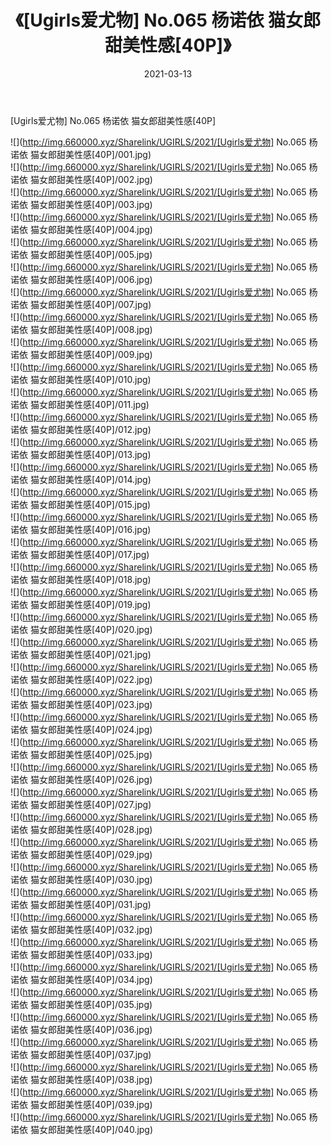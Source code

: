 ﻿---
layout: post
title:  《[Ugirls爱尤物] No.065 杨诺依 猫女郎甜美性感[40P]》
date:   2021-03-13
img: http://img.660000.xyz/Sharelink/UGIRLS/2021/[Ugirls爱尤物] No.065 杨诺依 猫女郎甜美性感[40P]/000.jpg
categories: [美女, 清纯, 唯美]
---

[Ugirls爱尤物] No.065 杨诺依 猫女郎甜美性感[40P]

  ![](http://img.660000.xyz/Sharelink/UGIRLS/2021/[Ugirls爱尤物] No.065 杨诺依 猫女郎甜美性感[40P]/001.jpg) <br> ![](http://img.660000.xyz/Sharelink/UGIRLS/2021/[Ugirls爱尤物] No.065 杨诺依 猫女郎甜美性感[40P]/002.jpg) <br> ![](http://img.660000.xyz/Sharelink/UGIRLS/2021/[Ugirls爱尤物] No.065 杨诺依 猫女郎甜美性感[40P]/003.jpg) <br> ![](http://img.660000.xyz/Sharelink/UGIRLS/2021/[Ugirls爱尤物] No.065 杨诺依 猫女郎甜美性感[40P]/004.jpg) <br> ![](http://img.660000.xyz/Sharelink/UGIRLS/2021/[Ugirls爱尤物] No.065 杨诺依 猫女郎甜美性感[40P]/005.jpg) <br> ![](http://img.660000.xyz/Sharelink/UGIRLS/2021/[Ugirls爱尤物] No.065 杨诺依 猫女郎甜美性感[40P]/006.jpg) <br> ![](http://img.660000.xyz/Sharelink/UGIRLS/2021/[Ugirls爱尤物] No.065 杨诺依 猫女郎甜美性感[40P]/007.jpg) <br> ![](http://img.660000.xyz/Sharelink/UGIRLS/2021/[Ugirls爱尤物] No.065 杨诺依 猫女郎甜美性感[40P]/008.jpg) <br> ![](http://img.660000.xyz/Sharelink/UGIRLS/2021/[Ugirls爱尤物] No.065 杨诺依 猫女郎甜美性感[40P]/009.jpg) <br> ![](http://img.660000.xyz/Sharelink/UGIRLS/2021/[Ugirls爱尤物] No.065 杨诺依 猫女郎甜美性感[40P]/010.jpg) <br> ![](http://img.660000.xyz/Sharelink/UGIRLS/2021/[Ugirls爱尤物] No.065 杨诺依 猫女郎甜美性感[40P]/011.jpg) <br> ![](http://img.660000.xyz/Sharelink/UGIRLS/2021/[Ugirls爱尤物] No.065 杨诺依 猫女郎甜美性感[40P]/012.jpg) <br> ![](http://img.660000.xyz/Sharelink/UGIRLS/2021/[Ugirls爱尤物] No.065 杨诺依 猫女郎甜美性感[40P]/013.jpg) <br> ![](http://img.660000.xyz/Sharelink/UGIRLS/2021/[Ugirls爱尤物] No.065 杨诺依 猫女郎甜美性感[40P]/014.jpg) <br> ![](http://img.660000.xyz/Sharelink/UGIRLS/2021/[Ugirls爱尤物] No.065 杨诺依 猫女郎甜美性感[40P]/015.jpg) <br> ![](http://img.660000.xyz/Sharelink/UGIRLS/2021/[Ugirls爱尤物] No.065 杨诺依 猫女郎甜美性感[40P]/016.jpg) <br> ![](http://img.660000.xyz/Sharelink/UGIRLS/2021/[Ugirls爱尤物] No.065 杨诺依 猫女郎甜美性感[40P]/017.jpg) <br> ![](http://img.660000.xyz/Sharelink/UGIRLS/2021/[Ugirls爱尤物] No.065 杨诺依 猫女郎甜美性感[40P]/018.jpg) <br> ![](http://img.660000.xyz/Sharelink/UGIRLS/2021/[Ugirls爱尤物] No.065 杨诺依 猫女郎甜美性感[40P]/019.jpg) <br> ![](http://img.660000.xyz/Sharelink/UGIRLS/2021/[Ugirls爱尤物] No.065 杨诺依 猫女郎甜美性感[40P]/020.jpg) <br> ![](http://img.660000.xyz/Sharelink/UGIRLS/2021/[Ugirls爱尤物] No.065 杨诺依 猫女郎甜美性感[40P]/021.jpg) <br> ![](http://img.660000.xyz/Sharelink/UGIRLS/2021/[Ugirls爱尤物] No.065 杨诺依 猫女郎甜美性感[40P]/022.jpg) <br> ![](http://img.660000.xyz/Sharelink/UGIRLS/2021/[Ugirls爱尤物] No.065 杨诺依 猫女郎甜美性感[40P]/023.jpg) <br> ![](http://img.660000.xyz/Sharelink/UGIRLS/2021/[Ugirls爱尤物] No.065 杨诺依 猫女郎甜美性感[40P]/024.jpg) <br> ![](http://img.660000.xyz/Sharelink/UGIRLS/2021/[Ugirls爱尤物] No.065 杨诺依 猫女郎甜美性感[40P]/025.jpg) <br> ![](http://img.660000.xyz/Sharelink/UGIRLS/2021/[Ugirls爱尤物] No.065 杨诺依 猫女郎甜美性感[40P]/026.jpg) <br> ![](http://img.660000.xyz/Sharelink/UGIRLS/2021/[Ugirls爱尤物] No.065 杨诺依 猫女郎甜美性感[40P]/027.jpg) <br> ![](http://img.660000.xyz/Sharelink/UGIRLS/2021/[Ugirls爱尤物] No.065 杨诺依 猫女郎甜美性感[40P]/028.jpg) <br> ![](http://img.660000.xyz/Sharelink/UGIRLS/2021/[Ugirls爱尤物] No.065 杨诺依 猫女郎甜美性感[40P]/029.jpg) <br> ![](http://img.660000.xyz/Sharelink/UGIRLS/2021/[Ugirls爱尤物] No.065 杨诺依 猫女郎甜美性感[40P]/030.jpg) <br> ![](http://img.660000.xyz/Sharelink/UGIRLS/2021/[Ugirls爱尤物] No.065 杨诺依 猫女郎甜美性感[40P]/031.jpg) <br> ![](http://img.660000.xyz/Sharelink/UGIRLS/2021/[Ugirls爱尤物] No.065 杨诺依 猫女郎甜美性感[40P]/032.jpg) <br> ![](http://img.660000.xyz/Sharelink/UGIRLS/2021/[Ugirls爱尤物] No.065 杨诺依 猫女郎甜美性感[40P]/033.jpg) <br> ![](http://img.660000.xyz/Sharelink/UGIRLS/2021/[Ugirls爱尤物] No.065 杨诺依 猫女郎甜美性感[40P]/034.jpg) <br> ![](http://img.660000.xyz/Sharelink/UGIRLS/2021/[Ugirls爱尤物] No.065 杨诺依 猫女郎甜美性感[40P]/035.jpg) <br> ![](http://img.660000.xyz/Sharelink/UGIRLS/2021/[Ugirls爱尤物] No.065 杨诺依 猫女郎甜美性感[40P]/036.jpg) <br> ![](http://img.660000.xyz/Sharelink/UGIRLS/2021/[Ugirls爱尤物] No.065 杨诺依 猫女郎甜美性感[40P]/037.jpg) <br> ![](http://img.660000.xyz/Sharelink/UGIRLS/2021/[Ugirls爱尤物] No.065 杨诺依 猫女郎甜美性感[40P]/038.jpg) <br> ![](http://img.660000.xyz/Sharelink/UGIRLS/2021/[Ugirls爱尤物] No.065 杨诺依 猫女郎甜美性感[40P]/039.jpg) <br> ![](http://img.660000.xyz/Sharelink/UGIRLS/2021/[Ugirls爱尤物] No.065 杨诺依 猫女郎甜美性感[40P]/040.jpg) <br>